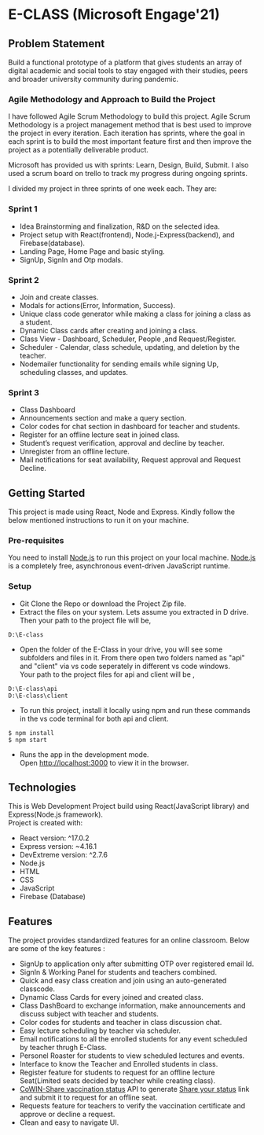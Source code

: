 # E-CLASS (Microsoft Engage'21)

## Problem Statement

 Build a functional prototype of a platform that gives students an array of digital academic and social tools to stay engaged with their studies, peers and broader university community during pandemic.

### Agile Methodology and Approach to Build the Project
I have followed Agile Scrum Methodology to build this project.
Agile Scrum Methodology is a project management method that is best used to improve the project in every iteration. Each iteration has sprints, where the goal in each sprint is to build the most important feature first and then improve the project as a potentially deliverable product.

Microsoft has provided us with sprints: Learn, Design, Build, Submit. 
I also used a scrum board on trello to track my progress during ongoing sprints.

I divided my project in three sprints of one week each. They are:

### Sprint 1
* Idea Brainstorming and finalization, R&D on the selected idea.
* Project setup with React(frontend), Node.j-Express(backend), and Firebase(database).
* Landing Page, Home Page and basic styling.
* SignUp, SignIn and Otp modals.

### Sprint 2
* Join and create classes.
* Modals for actions(Error, Information, Success).
* Unique class code generator while making a class for joining a class as a student.
* Dynamic Class cards after creating and joining a class.
* Class View - Dashboard, Scheduler, People ,and Request/Register.
* Scheduler - Calendar, class schedule, updating, and deletion by the teacher.
* Nodemailer functionality for sending emails while signing Up, scheduling classes, and updates.


### Sprint 3
* Class Dashboard
* Announcements section and make a query section.
* Color codes for chat section in dashboard for teacher and students.
* Register for an offline lecture seat in joined class.
* Student’s request verification, approval and decline by teacher.
* Unregister from an offline lecture.
* Mail notifications for seat availability, Request approval and Request Decline.
##
## Getting Started

This project is made using React, Node and Express. Kindly follow the below mentioned instructions to run it on your machine.

### Pre-requisites

You need to install [Node.js](https://nodejs.org/en/) to run this project on your local machine. [Node.js](https://nodejs.org/en/) is a completely free, asynchronous event-driven JavaScript runtime.

	
### Setup
* Git Clone the Repo or download the Project Zip file.
* Extract the files on your system. Lets assume you extracted in D drive.\
Then your path to the project file will be,

```
D:\E-class
```
* Open the folder of the E-Class in your drive, you will see some subfolders and files in it. From there open two folders named as "api" and "client" via vs code seperately in different vs code windows. \
Your path to the project files for api and client will be ,

```
D:\E-class\api
D:\E-class\client
```

* To run this project, install it locally using npm and run these commands in the vs code terminal for both api and client. 

```
$ npm install
$ npm start
```

* Runs the app in the development mode.\
Open [http://localhost:3000](http://localhost:3000) to view it in the browser.
##
## Technologies
This is Web Development Project build using React(JavaScript library) and Express(Node.js framework).\
Project is created with:

* React version: ^17.0.2
* Express version: ~4.16.1
* DevExtreme version: ^2.7.6
* Node.js
* HTML
* CSS
* JavaScript
* Firebase (Database)
##

## Features
The project provides standardized features for an online classroom. Below are some of the key features :

* SignUp to application only after submitting OTP over registered email Id.
* SignIn & Working Panel for students and teachers combined.
* Quick and easy class creation and join using an auto-generated classcode.
* Dynamic Class Cards for every joined and created class.
* Class DashBoard to exchange information, make announcements and discuss subject with teacher and students.
* Color codes for students and teacher in class discussion chat.
* Easy lecture scheduling by teacher via scheduler.
* Email notifications to all the enrolled students for any event scheduled by teacher thrugh E-Class.
* Personel Roaster for students to view scheduled lectures and events.
* Interface to know the Teacher and Enrolled students in class.
* Register feature for students to request for an offline lecture Seat(Limited seats decided by teacher while creating class).
* [CoWIN-Share vaccination status](https://cdn-api.co-vin.in/api/v3/vaccination/status/knowYourStatus) API to generate [Share your status](https://api.cowin.gov.in/api/v3/vaccination/status/90827175351220/3) link and submit it to request for an offline seat.
* Requests feature for teachers to verify the vaccination certificate and approve or decline a request.
* Clean and easy to navigate UI.

